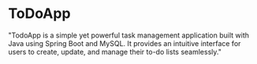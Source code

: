 # ToDoApp
"TodoApp is a simple yet powerful task management application built with Java using Spring Boot and MySQL. It provides an intuitive interface for users to create, update, and manage their to-do lists seamlessly."
